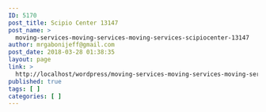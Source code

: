 ```yaml
---
ID: 5170
post_title: Scipio Center 13147
post_name: >
  moving-services-moving-services-moving-services-scipiocenter-13147
author: mrgabonijeff@gmail.com
post_date: 2018-03-28 01:38:35
layout: page
link: >
  http://localhost/wordpress/moving-services-moving-services-moving-services-scipiocenter-13147/
published: true
tags: [ ]
categories: [ ]
---
```

